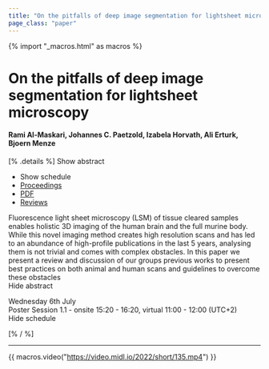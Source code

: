 ```yaml
---
title: "On the pitfalls of deep image segmentation for lightsheet microscopy"
page_class: "paper"
---
```


{% import "_macros.html" as macros %}

# On the pitfalls of deep image segmentation for lightsheet microscopy

#### Rami Al-Maskari, Johannes C. Paetzold, Izabela Horvath, Ali Erturk, Bjoern Menze

[% .details %]
<a class="toggle_visibility" data-selector=".abstract" data-level="3">Show abstract</a>
- <a class="toggle_visibility" data-selector=".schedule" data-level="3">Show schedule</a>
- <a href="">Proceedings</a>
- <a href="https://openreview.net/pdf?id=3Krfu84W-Wx">PDF</a>
- <a href="https://openreview.net/forum?id=3Krfu84W-Wx">Reviews</a>

<p>
    <span class="abstract">
        Fluorescence light sheet microscopy (LSM) of tissue cleared samples enables holistic 3D imaging of the human brain and the full murine body. While this novel imaging method creates high resolution scans and has led to an abundance of high-profile publications in the last 5 years, analysing them is not trivial and comes with complex obstacles. In this paper we present a review and discussion of our groups previous works to present best practices on both animal and human scans and guidelines to overcome these obstacles
        <br>
        <span class="actions"><a class="toggle_visibility" data-level="2">Hide abstract</a></span>
    </span>
</p>

<p>
    <span class="schedule">
        Wednesday 6th July<br>Poster Session 1.1 - onsite 15:20 - 16:20, virtual 11:00 - 12:00 (UTC+2)
        <br>
        <span class="actions"><a class="toggle_visibility" data-level="2">Hide schedule</a></span>
    </span>
</p>

[% / %]


---
{{ macros.video("https://video.midl.io/2022/short/135.mp4") }}
